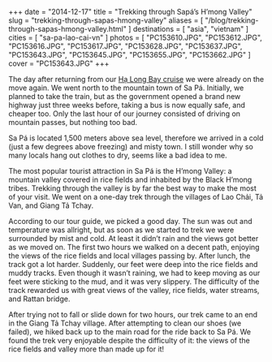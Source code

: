 +++
date    = "2014-12-17"
title   = "Trekking through Sapá’s H’mong Valley"
slug    = "trekking-through-sapas-hmong-valley"
aliases = [ "/blog/trekking-through-sapas-hmong-valley.html" ]
destinations = [ "asia", "vietnam" ]
cities  = [ "sa-pa-lao-cai-vn" ]
photos  = [
  "PC153610.JPG", "PC153612.JPG", "PC153616.JPG", "PC153617.JPG", "PC153628.JPG",
  "PC153637.JPG", "PC153643.JPG", "PC153645.JPG", "PC153655.JPG", "PC153662.JPG"
]
cover = "PC153643.JPG"
+++

The day after returning from our [Hạ Long Bay cruise](/blog/two-day-cruise-in-ha-long-bay.html) we were already on the move again. We went north to the mountain town of Sa Pá. Initially, we planned to take the train, but as the government opened a brand new highway just three weeks before, taking a bus is now equally safe, and cheaper too. Only the last hour of our journey consisted of driving on mountain passes, but nothing too bad.
<!--more-->
Sa Pá is located 1,500 meters above sea level, therefore we arrived in a cold (just a few degrees above freezing) and misty town. I still wonder why so many locals hang out clothes to dry, seems like a bad idea to me.

The most popular tourist attraction in Sa Pá is the H’mong Valley: a mountain valley covered in rice fields and inhabited by the Black H’mong tribes. Trekking through the valley is by far the best way to make the most of your visit. We went on a one-day trek through the villages of Lao Chải, Tả Van, and Giang Tả Tchay.

According to our tour guide, we picked a good day. The sun was out and temperature was allright, but as soon as we started to trek we were surrounded by mist and cold. At least it didn’t rain and the views got better as we moved on. The first two hours we walked on a decent path, enjoying the views of the rice fields and local villages passing by. After lunch, the track got a lot harder. Suddenly, our feet were deep into the rice fields and muddy tracks. Even though it wasn’t raining, we had to keep moving as our feet were sticking to the mud, and it was very slippery. The difficulty of the track rewarded us with great views of the valley, rice fields, water streams, and Rattan bridge.

After trying not to fall or slide down for two hours, our trek came to an end in the Giang Tả Tchay village. After attempting to clean our shoes (we failed), we hiked back up to the main road for the ride back to Sa Pá. We found the trek very enjoyable despite the difficulty of it: the views of the rice fields and valley more than made up for it!